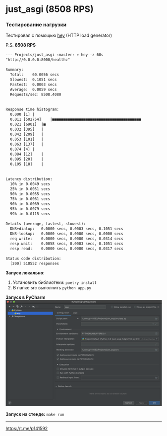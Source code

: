 # just_asgi (8508 RPS)

### Тестирование нагрузки

Тестировал с помощью [hey](https://github.com/rakyll/hey) (HTTP load generator)

P.S. **8508 RPS**
```
--- Projects/just_asgi ‹master› » hey -z 60s "http://0.0.0.0:8000/healthz"

Summary:
  Total:	60.0056 secs
  Slowest:	0.1051 secs
  Fastest:	0.0003 secs
  Average:	0.0059 secs
  Requests/sec:	8508.4080


Response time histogram:
  0.000 [1]	|
  0.011 [502754]	|■■■■■■■■■■■■■■■■■■■■■■■■■■■■■■■■■■■■■■■■
  0.021 [6901]	|■
  0.032 [395]	|
  0.042 [209]	|
  0.053 [101]	|
  0.063 [137]	|
  0.074 [4]	|
  0.084 [12]	|
  0.095 [20]	|
  0.105 [18]	|


Latency distribution:
  10% in 0.0049 secs
  25% in 0.0051 secs
  50% in 0.0055 secs
  75% in 0.0061 secs
  90% in 0.0069 secs
  95% in 0.0079 secs
  99% in 0.0115 secs

Details (average, fastest, slowest):
  DNS+dialup:	0.0000 secs, 0.0003 secs, 0.1051 secs
  DNS-lookup:	0.0000 secs, 0.0000 secs, 0.0000 secs
  req write:	0.0000 secs, 0.0000 secs, 0.0314 secs
  resp wait:	0.0058 secs, 0.0003 secs, 0.1051 secs
  resp read:	0.0000 secs, 0.0000 secs, 0.0317 secs

Status code distribution:
  [200]	510552 responses
```

**Запуск локально:**
1. Установить библиотеки: `poetry install`
2. В папке src выполнить `python app.py`

**Запуск в PyCharm**
![](docs/pycharm.png)

**Запуск на стенде:** `make run`

---
https://t.me/p141592
